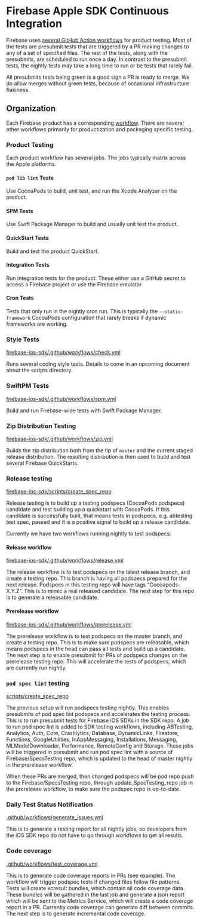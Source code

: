 # Firebase Apple SDK Continuous Integration

Firebase uses [several GitHub Action workflows](.github/actions/) for product testing. Most of the
tests are presubmit tests that are triggered by a PR making changes to any of a
set of specified files. The rest of the tests, along with the presubmits, are
scheduled to run once a day. In contrast to the presubmit tests, the nightly
tests may take a long time to run or be tests that rarely fail.

All presubmits tests being green is a good sign a PR is ready to merge. We do
allow merges without green tests, because of occasional infrastructure flakiness.

## Organization

Each Firebase product has a corresponding [workflow](firebase-ios-sdk/.github/workflows). There
are several other workflows primarily for productization and packaging specific testing.

### Product Testing

Each product workflow has several jobs. The jobs typically matrix across the Apple platforms.

#### `pod lib lint` Tests

Use CocoaPods to build, unit test, and run the Xcode Analyzer on the product.

#### SPM Tests

Use Swift Package Manager to build and usually unit test the product.

#### QuickStart Tests

Build and test the product QuickStart.

#### Integration Tests

Run integration tests for the product. These either use a GitHub secret to access a Firebase project
or use the Firebase emulator

#### Cron Tests

Tests that only run in the nightly cron run. This is typically the `--static-framework` CocoaPods
configuration that rarely breaks if dynamic frameworks are working.

### Style Tests
[firebase-ios-sdk/.github/workflows/check.yml](firebase-ios-sdk/.github/workflows/check.yml)

Runs several coding style tests. Details to come in an upcoming document about the scripts
directory.

### SwiftPM Tests
[firebase-ios-sdk/.github/workflows/spm.yml](firebase-ios-sdk/.github/workflows/spm.yml)

Build and run Firebase-wide tests with Swift Package Manager.

### Zip Distribution Testing
[firebase-ios-sdk/.github/workflows/zip.yml](firebase-ios-sdk/.github/workflows/zip.yml)

Builds the zip distribution both from the tip of `master` and the current staged release distribution.
The resulting distribution is then used to build and test several Firebase QuickStarts.

### Release testing
[firebase-ios-sdk/scripts/create_spec_repo](firebase-ios-sdk/scripts/create_spec_repo)

Release testing is to build up a testing podspecs (CocoaPods podspecs) candidate and test building
up a quickstart with CocoaPods. If this candidate is successfully built, that means tests in
podspecs, e.g. abtesting test spec, passed and it is a positive signal to build up a release
candidate.

Currently we have two workflows running nightly to test podspecs:

#### Release workflow
[firebase-ios-sdk/.github/workflows/release.yml](firebase-ios-sdk/.github/workflows/release.yml)

The release workflow is to test podspecs on the latest release branch, and create a testing repo.
This branch is having all podspecs prepared for the next release. Podspecs in this testing repo
will have tags “Cocoapods-X.Y.Z”. This is to mimic a real released candidate. The next step for this
repo is to generate a releasable candidate.

#### Prerelease workflow
[firebase-ios-sdk/.github/workflows/prerelease.yml](firebase-ios-sdk/.github/workflows/prerelease.yml)

The prerelease workflow is to test podspecs on the master branch, and create a testing repo. This is
to make sure podspecs are releasable, which means podspecs in the head can pass all tests and build
up a candidate. The next step is to enable presubmit for PRs of podspecs changes on the prerelease
testing repo. This will accelerate the tests of podspecs, which are currently run nightly.

### `pod spec lint` testing
[scripts/create_spec_repo](scripts/create_spec_repo)

The previous setup will run podspecs testing nightly. This enables presubmits of pod spec lint
podspecs and accelerates the testing process. This is to run presubmit tests for Firebase iOS SDKs
in the SDK repo. A job to run pod spec lint is added to SDK testing workflows, including ABTesting,
Analytics, Auth, Core, Crashlytics, Database, DynamicLinks, Firestore, Functions, GoogleUtilities,
InAppMessaging, Installations, Messaging, MLModelDownloader, Performance, RemoteConfig and Storage.
These jobs will be triggered in presubmit and run pod spec lint with a source of
Firebase/SpecsTesting repo, which is updated to the head of master nightly in the prerelease
workflow.

When these PRs are merged, then changed podspecs will be pod repo push to the Firebase/SpecsTesting
repo, through update_SpecTesting_repo job in the prerelease workflow, to make sure the podspec repo
is up-to-date.

### Daily Test Status Notification
[.github/workflows/generate_issues.yml](.github/workflows/generate_issues.yml)

This is to generate a testing report for all nightly jobs, so developers from the iOS SDK repo do
not have to go through workflows to get all results.

### Code coverage
[.github/workflows/test_coverage.yml](.github/workflows/test_coverage.yml)

This is to generate code coverage reports in PRs (see example). The workflow will trigger podspec
tests if changed files follow file patterns. Tests will create xcresult bundles, which contain all
code coverage data. These bundles will be gathered in the last job and generate a json report which
will be sent to the Metrics Service, which will create a code coverage report in a PR. Currently
code coverage can generate diff between commits. The next step is to generate incremental code
coverage.

